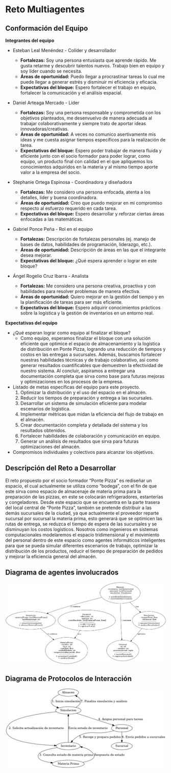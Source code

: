 # Reto Multiagentes

## Conformación del Equipo

**Integrantes del equipo**  
- Esteban Leal Menéndez - Colíder y desarrollador  
  - **Fortalezas:** Soy una persona entusiasta que aprende rápido. Me gusta retarme y descubrir talentos nuevos. Trabajo bien en equipo y soy líder cuando se necesita.
  - **Áreas de oportunidad:** Puedo llegar a procrastinar tareas lo cual me puede llegar a generar estrés y disminuir mi eficiencia y eficacia.
  - **Expectativas del bloque:** Espero fortalecer el trabajo en equipo, fortalecer la comunicación y el análisis espacial.
 
- Daniel Arteaga Mercado - Líder  
  - **Fortalezas:** Soy una persona responsable y comprometida con los objetivos planteados, me desenvuelvo de manera adecuada al trabajar colaborativamente y siempre trato de aportar ideas innovadoras/creativas.
  - **Áreas de oportunidad:** A veces no comunico asertivamente mis ideas y me cuesta asignar tiempos específicos para la realización de tarea.
  - **Expectativas del bloque:** Espero poder trabajar de manera fluida y eficiente junto con el socio formador para poder lograr, como equipo, un producto final con calidad en el que apliquemos los conocimientos adquiridos en la materia y al mismo tiempo aporte valor a la empresa del socio.  
 
- Stephanie Ortega Espinosa - Coordinadora y diseñadora
  - **Fortalezas:** Me considero una persona enfocada, atenta a los detalles, líder y buena coordinadora.
  - **Áreas de oportunidad:** Creo que puedo mejorar en mi compromiso respecto al esfuerzo requerido en cada tarea.
  - **Expectativas del bloque:** Espero desarrollar y reforzar ciertas áreas enfocadas a las matemáticas.
 
- Gabriel Ponce Peña - Rol en el equipo  
  - **Fortalezas:** Descripción de fortalezas personales (ej. manejo de bases de datos, habilidades de programación, liderazgo, etc.).
  - **Áreas de oportunidad:** Descripción de áreas en las que el integrante desea mejorar.
  - **Expectativas del bloque:** ¿Qué espera aprender o lograr en este bloque?
 
- Ángel Rogelio Cruz Ibarra - Analista  
  - **Fortalezas:** Me considero una persona creativa, proactiva y con habilidades para resolver problemas de manera efectiva.
  - **Áreas de oportunidad:** Quiero mejorar en la gestión del tiempo y en la planificación de tareas para ser más eficiente.
  - **Expectativas del bloque:** Espero adquirir conocimientos prácticos sobre la logística y la gestión de inventarios en un entorno real.

**Expectativas del equipo**  
- ¿Qué esperan lograr como equipo al finalizar el bloque?
  - Como equipo, esperamos finalizar el bloque con una solución eficiente que optimice el espacio de almacenamiento y la logística de distribución en Ponte Pizza, logrando una reducción de tiempos y costos en las entregas a sucursales. Además, buscamos fortalecer nuestras habilidades técnicas y de trabajo colaborativo, así como generar resultados cuantificables que demuestren la efectividad de nuestro sistema. Al concluir, aspiramos a entregar una documentación completa que sirva como base para futuras mejoras y optimizaciones en los procesos de la empresa.
- Listado de metas específicas del equipo para este proyecto.
    1. Optimizar la distribución y el uso del espacio en el almacén.
    2. Reducir los tiempos de preparación y entrega a las sucursales.
    3. Desarrollar un sistema de simulación eficiente para modelar escenarios de logística.
    4. Implementar métricas que midan la eficiencia del flujo de trabajo en el almacén.
    5. Crear documentación completa y detallada del sistema y los resultados obtenidos.
    6. Fortalecer habilidades de colaboración y comunicación en equipo.
    7. Generar un análisis de resultados que sirva para futuras optimizaciones del almacén.
- Compromisos individuales y colectivos para alcanzar los objetivos.

## Descripción del Reto a Desarrollar

El reto propuesto por el socio formador “Ponte Pizza” es rediseñar un espacio, el cual actualmente se utiliza como “bodega”, con el fin de que este sirva como espacio de almacenaje de materia prima para la preparación de las pizzas, en este se colocarán refrigeradores, estanterías y congeladores. Desde este espacio que se encuentra en la parte trasera del local central de “Ponte Pizza”, también se pretende distribuir a las demás sucursales de la ciudad, ya que actualmente el proveedor reparte sucursal por sucursal la materia prima, esto generará que se optimicen las rutas de entrega, se reduzca el tiempo de espera de las sucursales y se disminuyan los costos logísticos. Nosotros como ingenieros en sistemas computacionales modelaremos el espacio tridimensional y el movimiento del personal dentro de este espacio como agentes informáticos inteligentes para que se pueda simular diferentes escenarios de trabajo, optimizar la distribución de los productos, reducir el tiempo de preparación de pedidos y mejorar la eficiencia general del almacén.

## Diagrama de agentes involucrados

![Diagrama de Clases](imagenesREADME/Diagrama_Clases_Ponte_Pizza.png)

## Diagrama de Protocolos de Interacción

![Diagrama de Protocolos](imagenesREADME/Diagrama_Protocolos_Interaccion_Ponte_Pizza.png)
